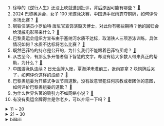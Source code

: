 1. 徐峥的《逆行人生》还没上映就遭到批评，背后原因可能有哪些？ [:link:](https://www.zhihu.com/question/661303262)
2. 2024 巴黎奥运会，女子 100 米蝶泳决赛，中国选手张雨霏夺铜牌，如何评价本场比赛？ [:link:](https://www.zhihu.com/question/662843631)
3. 钢铁侠演员小罗伯特·唐尼官宣饰演毁灭博士，对此你有哪些期待？他的回归会给漫威电影带来什么？ [:link:](https://www.zhihu.com/question/662793193)
4. 巴黎奥运会组织方宣布由于塞纳河水质不达标，取消铁人三项游泳训练，具体情况如何？水质不达标将怎么比赛？ [:link:](https://www.zhihu.com/question/662809565)
5. 既然巴菲特的持仓是公开的，为什么我们不能跟着巴菲特买呢？ [:link:](https://www.zhihu.com/question/662354024)
6. 从古至今，有那么多开悟者留下智慧的文字，却没有给大多数人带来真正的帮助，为什么？ [:link:](https://www.zhihu.com/question/662344416)
7. 中国游泳队连续 2 日无金牌入账，覃海洋未进前三，张雨霏拿 2 块铜牌后哭了，如何评价这样的成绩？ [:link:](https://www.zhihu.com/question/662845111)
8. 巴黎奥组委为开幕式争议节目道歉，没有故意冒犯任何宗教或者团体的意图，如何评价巴黎奥组委的道歉？ [:link:](https://www.zhihu.com/question/662835893)
9. 为什么世界名著的吸引力不如网络小说？ [:link:](https://www.zhihu.com/question/659584682)
10. 有没有奥运金牌得主是你老乡，可以介绍一下吗？ [:link:](https://www.zhihu.com/question/662298948)
<details>
<summary>11 ~ 20</summary>

11. 英国首相办公室称评估结果显示英国已「破产」，是什么原因造成的？将带来哪些影响？ [:link:](https://www.zhihu.com/question/662814837)
12. 参加知乎创作者盐沙龙是一种怎样的体验？ [:link:](https://www.zhihu.com/question/662487875)
13. 如何从心理学角度看待「人们常常容易被同一类人吸引」？这是成立的吗？ [:link:](https://www.zhihu.com/question/661850860)
14. 青梅竹马的追妻火葬场能追回来吗？ [:link:](https://www.zhihu.com/question/659444808)
15. 如何评价米哈游官方回应米游社评论数据异常的情况？ [:link:](https://www.zhihu.com/question/662752286)
16. 富士康10亿加码中国大陆，印度「失宠」，其为何将部分产能从印度转回中国大陆？此转变对中国大陆有何影响？ [:link:](https://www.zhihu.com/question/662637842)
17. 2024 巴黎奥运会乒乓球混双 1/4 决赛，王楚钦孙颖莎 4:2 险胜晋级四强，如何评价这场比赛？ [:link:](https://www.zhihu.com/question/662834822)
18. 特斯拉第二季度净利润大跌45% ，有哪些信息值得关注？ [:link:](https://www.zhihu.com/question/662444184)
19. 王阳明到底悟到了什么？ [:link:](https://www.zhihu.com/question/644251958)
20. 中国重剑名将孙一文赛后表示对手最后一剑没刺到自己疑遭误判，误判应如何申诉？有可能改变结果吗？ [:link:](https://www.zhihu.com/question/662753090)
</details>
<details>
<summary>21 ~ 30</summary>

21. 7 月 29 日上证综合全收益指数的实时行情亮相，开盘或在 3200 点附近，会对市场带来什么影响？ [:link:](https://www.zhihu.com/question/662799124)
22. 2024 巴黎奥运会男篮小组赛塞尔维亚 84:110 美国，詹姆斯21+7，如何评价这场比赛？ [:link:](https://www.zhihu.com/question/662836397)
23. 如果有一天你老了，你只有一个子女，老伴不在了，你会选择跟着子女，还是去养老院？ [:link:](https://www.zhihu.com/question/662397947)
24. 怎么看待村里老人说的“你不孝敬父母，世道就容不下你”，“这个人连父母都不孝敬，还能指望他爱谁”？ [:link:](https://www.zhihu.com/question/662621875)
25. 如何看待今年哈工大和大连理工分数暴涨？ [:link:](https://www.zhihu.com/question/662290465)
26. 长相思第二季完结，你最大的感受是什么？ [:link:](https://www.zhihu.com/question/662748491)
27. 特朗普表示比特币市值未来会超黄金，将被列为美国战略储备资产，如何看待此事？ [:link:](https://www.zhihu.com/question/662787232)
28. 开轿车累还是suv累？ [:link:](https://www.zhihu.com/question/662217738)
29. 90 后医生团队自费研发人造子宫，男性「怀孕」或成可能，如何看待这项研究？将带来哪些影响？ [:link:](https://www.zhihu.com/question/662654870)
30. 2024 巴黎奥运会女子篮球小组赛，中国女篮 89:90 惜败西班牙女篮，如何评价本场比赛？ [:link:](https://www.zhihu.com/question/662828388)
</details><details>
<summary>bilibili</summary>

</details>